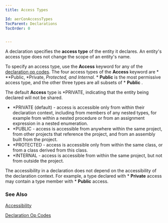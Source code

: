 ```yaml
---
title: Access Types

Id: aerConAccessTypes
TocParent: Declarations
TocOrder: 0


---
```


A declaration specifies the **access type** of the entity it declares. An entity's access type does not change the scope of an entity's name. 

To specify an access type, use the **Access** keyword for any of the [declaration op codes](/concepts/operation-codes/DeclarationOpCodes.html). The four access types of the **Access** keyword are * **Public, *Private, *Protected, and *Internal.** * **Public** is the most permissive access type, and the other three types are all subsets of * **Public** . 

The default **Access** type is *PRIVATE, indicating that the entity being declared will not be shared. 

- *PRIVATE (default) - access is accessible only from within their declaration context, including from members of any nested types, for example from within a nested procedure or from an assignment expression in a nested enumeration.
- *PUBLIC - access is accessible from anywhere within the same project, from other projects that reference the project, and from an assembly built from the project.
- *PROTECTED - access is accessible only from within the same class, or from a class derived from this class.
- *INTERNAL - access is accessible from within the same project, but not from outside the project.

The accessibility in a declaration does not depend on the accessibility of the declaration context. For example, a type declared with * **Private** access may contain a type member with * **Public** access. 

### See Also
[Accessibility](/concepts/declared-elements/Accessibility.html)

[Declaration Op Codes](/concepts/operation-codes/DeclarationOpCodes.html) 
